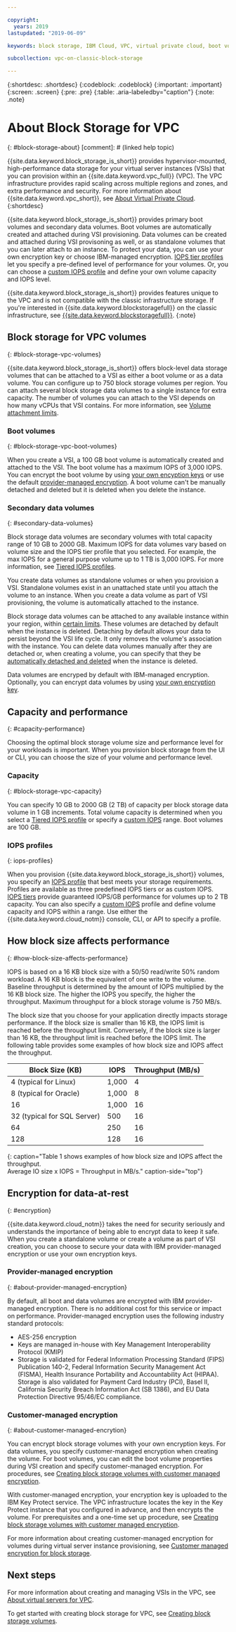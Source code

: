 ```yaml
---

copyright:
  years: 2019
lastupdated: "2019-06-09"

keywords: block storage, IBM Cloud, VPC, virtual private cloud, boot volume, data volume, volume, data storage, VSI, virtual server instance, instance, IOPS

subcollection: vpc-on-classic-block-storage

---
```

{:shortdesc: .shortdesc}
{:codeblock: .codeblock}
{:important: .important}
{:screen: .screen}
{:pre: .pre}
{:table: .aria-labeledby="caption"}
{:note: .note}

# About Block Storage for VPC
{: #block-storage-about}
[comment]: # (linked help topic)

{{site.data.keyword.block_storage_is_short}} provides hypervisor-mounted, high-performance data storage for your virtual server instances (VSIs) that you can provision within an {{site.data.keyword.vpc_full}} (VPC). The VPC infrastructure provides rapid scaling across multiple regions and zones, and extra performance and security. For more information about {{site.data.keyword.vpc_short}}, see [About Virtual Private Cloud](/docs/vpc-on-classic?topic=vpc-on-classic-about).
{:shortdesc}

{{site.data.keyword.block_storage_is_short}} provides primary boot volumes and secondary data volumes. Boot volumes are automatically created and attached during VSI provisioning. Data volumes can be created and attached during VSI provisoning as well, or as standalone volumes that you can later attach to an instance. To protect your data, you can use your own encryption key or choose IBM-managed encryption. [IOPS tier profiles](/docs/vpc-on-classic-block-storage?topic=vpc-on-classic-block-storage-block-storage-profiles#tiers) let you specify a pre-defined level of performance for your volumes. Or, you can choose a [custom IOPS profile](/docs/vpc-on-classic-block-storage?topic=vpc-on-classic-block-storage-block-storage-profiles#custom) and define your own volume capacity and IOPS level.

{{site.data.keyword.block_storage_is_short}} provides features unique to the VPC and is not compatible with the classic infrastructure storage. If you're interested in {{site.data.keyword.blockstoragefull}} on the classic infrastructure, see [{{site.data.keyword.blockstoragefull}}](/docs/infrastructure/BlockStorage?topic=BlockStorage-About).
{:note}

## Block storage for VPC volumes
{: #block-storage-vpc-volumes}

{{site.data.keyword.block_storage_is_short}} offers block-level data storage volumes that can be attached to a VSI as either a boot volume or as a data volume. You can configure up to 750 block storage volumes per region. You can attach several block storage data volumes to a single instance for extra capacity. The number of volumes you can attach to the VSI depends on how many vCPUs that VSI contains. For more information, see [Volume attachment limits](/docs/vpc-on-classic-block-storage?topic=vpc-on-classic-block-storage-attaching-block-storage#vol-attach-limits).

### Boot volumes
{: #block-storage-vpc-boot-volumes}

When you create a VSI, a 100 GB boot volume is automatically created and attached to the VSI. The boot volume has a maximum IOPS of 3,000 IOPS. You can encrypt the boot volume by using [your own encyption keys](#about-customer-managed-encrytion) or use the default [provider-managed encryption](#about-provider-managed-encryption). A boot volume can't be manually detached and deleted but it is deleted when you delete the instance.

### Secondary data volumes
{: #secondary-data-volumes}

Block storage data volumes are secondary volumes with total capacity range of 10 GB to 2000 GB. Maximum IOPS for data volumes vary based on volume size and the IOPS tier profile that you selected. For example, the max IOPS for a general purpose volume up to 1 TB is 3,000 IOPS. For more information, see [Tiered IOPS profiles](/docs/vpc-on-classic-block-storage?topic=vpc-on-classic-block-storage-block-storage-profiles#tiers).

You create data volumes as standalone volumes or when you provision a VSI. Standalone volumes exist in an unattached state until you attach the volume to an instance. When you create a data volume as part of VSI provisioning, the volume is automatically attached to the instance.  

Block storage data volumes can be attached to any available instance within your region, within [certain limits](/docs/vpc-on-classic-block-storage?topic=vpc-on-classic-block-storage-attaching-block-storage#vol-attach-limits). These volumes are detached by default when the instance is deleted. Detaching by default allows your data to persist beyond the VSI life cycle. It only removes the volume's association with the instance. You can delete data volumes manually after they are detached or, when creating a volume, you can specify that they be [automatically detached and deleted](/docs/vpc-on-classic-block-storage?topic=vpc-on-classic-block-storage-managing-block-storage#auto-delete) when the instance is deleted.

Data volumes are encryped by default with IBM-managed encryption. Optionally, you can encrypt data volumes by using [your own encryption key](#about-customer-managed-encrytion).

## Capacity and performance
{: #capacity-performance}

Choosing the optimal block storage volume size and performance level for your workloads is important. When you provision block storage from the UI or CLI, you can choose the size of your volume and performance level.

### Capacity
{: #block-storage-vpc-capacity}

You can specify 10 GB to 2000 GB (2 TB) of capacity per block storage data volume in 1 GB increments. Total volume capacity is determined when you select a [Tiered IOPS profile](/docs/vpc-on-classic-block-storage?topic=vpc-on-classic-block-storage-block-storage-profiles#tiers) or specify a [custom IOPS](/docs/vpc-on-classic-block-storage?topic=vpc-on-classic-block-storage-block-storage-profiles#custom) range. Boot volumes are 100 GB.

### IOPS profiles
{: iops-profiles}

When you provision {{site.data.keyword.block_storage_is_short}} volumes, you specify an [IOPS profile](/docs/vpc-on-classic-block-storage?topic=vpc-on-classic-block-storage-block-storage-profiles) that best meets your storage requirements. Profiles are available as three predefined IOPS tiers or as custom IOPS. [IOPS tiers](/docs/vpc-on-classic-block-storage?topic=vpc-on-classic-block-storage-block-storage-profiles#tiers) provide guaranteed IOPS/GB performance for volumes up to 2 TB capacity. You can also specify a [custom IOPS](/docs/vpc-on-classic-block-storage?topic=vpc-on-classic-block-storage-block-storage-profiles#custom) profile and define volume capacity and IOPS within a range. Use either the {{site.data.keyword.cloud_notm}} console, CLI, or API to specify a profile.

## How block size affects performance
{: #how-block-size-affects-performance}

IOPS is based on a 16 KB block size with a 50/50 read/write 50% random workload. A 16 KB block is the equivalent of one write to the volume. Baseline throughput is determined by the amount of IOPS multiplied by the 16 KB block size. The higher the IOPS you specify, the higher the throughput. Maximum throughput for a block storage volume is 750 MB/s.

The block size that you choose for your application directly impacts storage performance. If the block size is smaller than 16 KB, the IOPS limit is reached before the throughput limit. Conversely, if the block size is larger than 16 KB, the throughput limit is reached before the IOPS limit. The following table provides some examples of how block size and IOPS affect the throughput.

| Block Size (KB) | IOPS | Throughput (MB/s) |
|-----------------|------|-------------------|
| 4 (typical for Linux) | 1,000 | 4 |
| 8 (typical for Oracle) | 1,000  | 8 |
| 16 | 1,000 | 16 |
| 32 (typical for SQL Server) | 500 | 16 |
| 64 | 250 | 16 |
| 128 | 128 | 16 |
{: caption="Table 1 shows examples of how block size and IOPS affect the throughput.<br/>Average IO size x IOPS = Throughput in MB/s." caption-side="top"}

## Encryption for data-at-rest
{: #encryption}

{{site.data.keyword.cloud_notm}} takes the need for security seriously and understands the importance of being able to encrypt data to keep it safe. When you create a standalone volume or create a volume as part of VSI creation, you can choose to secure your data with IBM provider-managed encryption or use your own encryption keys.  

### Provider-managed encryption
{: #about-provider-managed-encryption}

By default, all boot and data volumes are encrypted with IBM provider-managed encryption. There is no additional cost for this service or impact on performance. Provider-managed encryption uses the following industry standard protocols:

* AES-256 encryption
* Keys are managed in-house with Key Management Interoperability Protocol (KMIP)
* Storage is validated for Federal Information Processing Standard (FIPS) Publication 140-2, Federal Information Security Management Act (FISMA), Health Insurance Portability and Accountability Act (HIPAA). Storage is also validated for Payment Card Industry (PCI), Basel II, California Security Breach Information Act (SB 1386), and EU Data Protection Directive 95/46/EC compliance.

### Customer-managed encryption
{: #about-customer-managed-encrytion}

You can encrypt block storage volumes with your own encryption keys. For data volumes, you specify customer-managed encryption when creating the volume. For boot volumes, you can edit the boot volume properties during VSI creation and specify customer-managed encryption. For procedures, see [Creating block storage volumes with customer managed encryption](/docs/vpc-on-classic-block-storage?topic=vpc-on-classic-block-storage-block-storage-encryption).

With customer-managed encryption, your encryption key is uploaded to the IBM Key Protect service. The VPC infrastructure locates the key in the Key Protect instance that you configured in advance, and then encrypts the volume. For prerequisites and a one-time set up procedure, see [Creating block storage volumes with customer managed encryption](/docs/vpc-on-classic-block-storage?topic=vpc-on-classic-block-storage-block-storage-encryption).

For more information about creating customer-managed encryption for volumes during virtual server instance provisioning, see [Customer managed encryption for block storage](/docs/vpc-on-classic-vsi?topic=vpc-on-classic-vsi-storage#customer-managed-encryption-keys).

## Next steps

For more information about creating and managing VSIs in the VPC, see [About virtual servers for VPC](/docs/vpc-on-classic-vsi?topic=vpc-on-classic-vsi-virtual-private-cloud#virtual-private-cloud).

To get started with creating block storage for VPC, see [Creating block storage volumes](/docs/vpc-on-classic-block-storage?topic=vpc-on-classic-block-storage-creating-block-storage).
